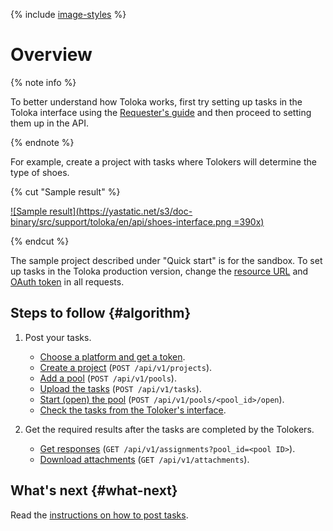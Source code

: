 {% include [image-styles](../../../_includes/image-styles.md) %}

# Overview

{% note info %}

To better understand how Toloka works, first try setting up tasks in the Toloka interface using the [Requester's guide](../../guide/concepts/main-steps.md) and then proceed to setting them up in the API.

{% endnote %}

For example, create a project with tasks where Tolokers will determine the type of shoes.

{% cut "Sample result" %}

[![Sample result](https://yastatic.net/s3/doc-binary/src/support/toloka/en/api/shoes-interface.png =390x)](https://yastatic.net/s3/doc-binary/src/support/toloka/en/api/shoes-interface.png)

{% endcut %}

The sample project described under "Quick start" is for the sandbox. To set up tasks in the Toloka production version, change the [resource URL](access.md#urls) and [OAuth token](access.md#token) in all requests.

## Steps to follow {#algorithm}

1. Post your tasks.

    - [Choose a platform and get a token](./qs-placement.md#start).
    - [Create a project](./qs-placement.md#project) (`POST /api/v1/projects`).
    - [Add a pool](./qs-placement.md#pool) (`POST /api/v1/pools`).
    - [Upload the tasks](./qs-placement.md#task) (`POST /api/v1/tasks`).
    - [Start (open) the pool](./qs-placement.md#pool-run) (`POST /api/v1/pools/<pool_id>/open`).
    - [Check the tasks from the Toloker's interface](./qs-placement.md#check).

1. Get the required results after the tasks are completed by the Tolokers.

    - [Get responses](qs-results.md) (`GET /api/v1/assignments?pool_id=<pool ID>`).
    - [Download attachments](get-attachment-list.md) (`GET /api/v1/attachments`).

## What's next {#what-next}

Read the [instructions on how to post tasks](./qs-placement.md).